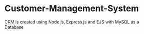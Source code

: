 # Customer-Management-System
CRM is created using Node.js, Express.js and EJS with MySQL as a Database
